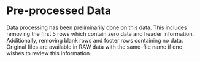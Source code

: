 # Pre-processed Data
Data processing has been preliminarily done on this data. This includes removing the first 5 rows which contain zero data and header information. Additionally, removing blank rows and footer rows containing no data.
Original files are available in RAW data with the same-file name if one wishes to review this information.